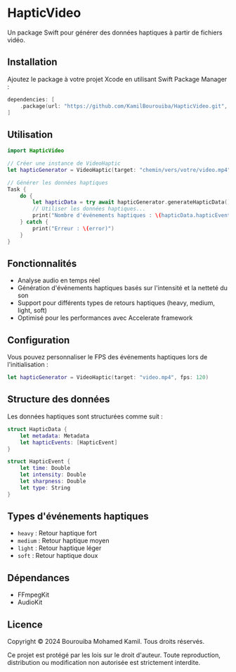 # HapticVideo

Un package Swift pour générer des données haptiques à partir de fichiers vidéo.

## Installation

Ajoutez le package à votre projet Xcode en utilisant Swift Package Manager :

```swift
dependencies: [
    .package(url: "https://github.com/KamilBourouiba/HapticVideo.git", from: "1.0.0")
]
```

## Utilisation

```swift
import HapticVideo

// Créer une instance de VideoHaptic
let hapticGenerator = VideoHaptic(target: "chemin/vers/votre/video.mp4")

// Générer les données haptiques
Task {
    do {
        let hapticData = try await hapticGenerator.generateHapticData()
        // Utiliser les données haptiques...
        print("Nombre d'événements haptiques : \(hapticData.hapticEvents.count)")
    } catch {
        print("Erreur : \(error)")
    }
}
```

## Fonctionnalités

- Analyse audio en temps réel
- Génération d'événements haptiques basés sur l'intensité et la netteté du son
- Support pour différents types de retours haptiques (heavy, medium, light, soft)
- Optimisé pour les performances avec Accelerate framework

## Configuration

Vous pouvez personnaliser le FPS des événements haptiques lors de l'initialisation :

```swift
let hapticGenerator = VideoHaptic(target: "video.mp4", fps: 120)
```

## Structure des données

Les données haptiques sont structurées comme suit :

```swift
struct HapticData {
    let metadata: Metadata
    let hapticEvents: [HapticEvent]
}

struct HapticEvent {
    let time: Double
    let intensity: Double
    let sharpness: Double
    let type: String
}
```

## Types d'événements haptiques

- `heavy` : Retour haptique fort
- `medium` : Retour haptique moyen
- `light` : Retour haptique léger
- `soft` : Retour haptique doux

## Dépendances

- FFmpegKit
- AudioKit

## Licence

Copyright © 2024 Bourouiba Mohamed Kamil. Tous droits réservés.

Ce projet est protégé par les lois sur le droit d'auteur. Toute reproduction, distribution ou modification non autorisée est strictement interdite. 
